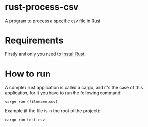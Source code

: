 # rust-process-csv
A program to process a specific csv file in Rust

# Requirements
Firstly and only you need to [Install Rust](https://www.rust-lang.org/tools/install).

# How to run
A complex rust application is called a cargo, and it's the case of this application, for it you have to run the following command:

``cargo run {filename.csv}``

Example (if the file is in the root of the project):

``cargo run test.csv``